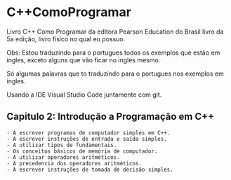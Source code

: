 # C++ComoProgramar
<p>Livro C++ Como Programar da editora Pearson Education do Brasil livro da 5a edição, livro fisico no qual eu possuo.</p>
<p>Obs: Estou traduzindo para o portugues todos os exemplos que estão em ingles, exceto alguns que vão ficar no ingles mesmo.</p>
<p>Só algumas palavras que to traduzindo para o portugues nos exemplos em ingles.</p>
<p>Usando a IDE Visual Studio Code juntamente com git.</p>


## Capitulo 2: Introdução a Programação em C++
    - A escrever programas de computador simples em C++.
    - A escrever instruções de entrada e saída simples.
    - A utilizar tipos de fundamentais.
    - Os conceitos básicos de memória de computador.
    - A utilizar operadores aritméticos.
    - A precedencia dos operadores aritméticos.
    - A escrever instruções de tomada de decisão simples.
    
    

    
